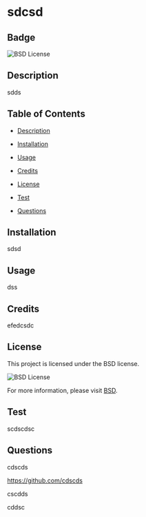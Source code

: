 # sdcsd
  ## Badge
  
  ![BSD License](https://img.shields.io/badge/License-BSD%203--Clause-blue.svg)

  ## Description

  sdds

  ## Table of Contents 

  * [Description](#description)

  * [Installation](#installation)

  * [Usage](#usage)

  * [Credits](#credits)

  * [License](#license)

  * [Test](#test)

  * [Questions](#questions)

  ## Installation
  
  sdsd

  ## Usage

  dss
  
  ## Credits
  
  efedcsdc
  
  ## License
 
  This project is licensed under the BSD license.

![BSD License](https://img.shields.io/badge/License-BSD%203--Clause-blue.svg)

For more information, please visit [BSD](https://opensource.org/licenses/BSD-3-Clause/).
 
  ## Test
  
  scdscdsc

  ## Questions

  cdscds

  https://github.com/cdscds

  cscdds

  cddsc


